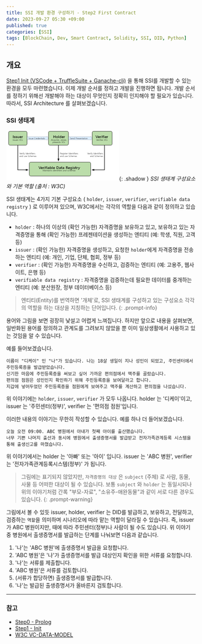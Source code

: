 ```yaml
---
title: SSI 개발 환경 구성하기 - Step2 First Contract
date: 2023-09-27 05:30 +09:00
published: true
categories: [SSI]
tags: [BlockChain, Dev, Smart Contract, Solidity, SSI, DID, Python]
---
```


## 개요

[Step1 Init (VSCode + TruffleSuite + Ganache-cli)][step1_init] 을 통해 SSI를 개발할 수 있는 환경을 모두 마련했습니다. 
이제 개발 순서를 정하고 개발을 진행하면 됩니다. 개발 순서를 정하기 위해선 개발해야 하는 대상이 무엇인지 정확히 인지해야 할 필요가 있습니다. 따라서, SSI Architecture 를 살펴보겠습니다. 

### SSI 생태계
![SSI 생태계](/assets/images/roles_information_flow.png){: .shadow }
_SSI 생태계 구성요소와 기본 역할 (출처 : W3C)_

SSI 생태계는 4가지 기본 구성요소 ( `holder`, `issuer`, `verifier`, `verifiable data registry` ) 로 이루어져 있으며,
W3C에서는 각각의 역할을 다음과 같이 정의하고 있습니다. 

- `holder` : 하나의 이상의 (확인 가능한) 자격증명을 보유하고 있고, 보유하고 있는 자격증명을 통해 (확인 가능한) 프레젠테이션을 생성하는 엔티티 (예: 학생, 직원, 고객 등)
- `issuer` : (확인 가능한) 자격증명을 생성하고, 요청한 `holder`에게 자격증명을 전송하는 엔티티 (예: 개인, 기업, 단체, 협회, 정부 등)
- `verifier` : (확인 가능한) 자격증명을 수신하고, 검증하는 엔티티 (예: 고용주, 웹사이트, 은행 등)
- `verifiable data registry` : 자격증명을 검증하는데 필요한 데이터를 중개하는 엔티티 (예: 분산원장, 정부 데이터베이스 등)

> 엔티티(Entity)를 번역하면 '개체'로, SSI 생태계를 구성하고 있는 구성요소 각각의 역할을 하는 대상을 지칭하는 단어입니다.
{: .prompt-info} 

용어와 그림을 보면 굉장히 낯설고 어렵게 느껴집니다. 
하지만 앞으로 내용을 살펴보면, 일반화된 용어를 정의하고 관계도를 그려보지 않았을 뿐 이미 일상생활에서 사용하고 있는 것임을 알 수 있습니다. 

예를 들어보겠습니다. 

```
이름이 "디케이" 인 "나"가 있습니다. 나는 18살 생일이 지나 성인이 되었고, 주민센터에서 주민등록증을 발급받았습니다. 
신기한 마음에 주민등록증을 써보고 싶어 가까운 편의점에서 맥주를 골랐습니다. 
편의점 점원은 성인인지 확인하기 위해 주민등록증을 보여달라고 합니다. 
지갑에 넣어두었던 주민등록증을 점원에게 보여주고 맥주를 계산하고 편의점을 나섰습니다. 
```

위 이야기에는 `holder`, `issuer`, `verifier` 가 모두 나옵니다. holder 는 '디케이'이고, issuer 는 '주민센터(정부)', verifier 는 '편의점 점원'입니다. 

이러한 내용의 이야기는 무한히 작성할 수 있습니다. 예를 하나 더 들어보겠습니다. 

```
오늘 오전 09:00. ABC 병원에서 아내가 첫째 아이를 출산했습니다. 
너무 기쁜 나머지 출산과 동시에 병원에서 출생증명서를 발급받고 전자가족관계등록 시스템을 통해 출생신고를 마쳤습니다. 
```

위 이야기에서는 holder 는 '아빠' 또는 '아이' 입니다. issuer 는 'ABC 병원', verifier 는 '전자가족관계등록시스템(정부)' 가 됩니다. 

> 그림에는 표기되지 않았지만, `자격증명의 대상` 은 `subject` (주체) 로 사람, 동물, 사물 등 어떠한 대상이 될 수 있습니다. 보통 `subject` 와 `holder` 는 동일시되나 위의 이야기처럼 간록 "부모-자료", "소유주-애완동물"과 같이 서로 다른 경우도 있습니다. 
{: .prompt-warning}

그림에서 볼 수 있듯 issuer, holder, verifier 는 DID를 발급하고, 보유하고, 전달하고, 검증하는 `역할`을 의미하며 시나리오에 따라 맡는 역할이 달라질 수 있습니다. 즉, issuer가 ABC 병원이지만, 때에 따라 주민센터(정부)나 사람이 될 수도 있습니다. 
위 이야기 중 병원에서 출생증명서를 발급하는 단계를 나눠보면 다음과 같습니다. 

1. '나'는 'ABC 병원'에 출생증명서 발급을 요청합니다.
2. 'ABC 병원'은 '나'가 출생증명서를 발급 대상인지 확인을 위한 서류를 요청합니다. 
3. '나'는 서류를 제출합니다. 
4. 'ABC 병원'은 서류를 검토합니다. 
5. (서류가 합당하면) 출생증명서를 발급합니다. 
6. '나'는 발급된 출생증명서가 올바른지 검토합니다. 

 









---
### 참고
* [Step0 - Prolog](https://keitechnote.github.io/blog/posts/vdr-step0-prolog/)
* [Step1 - Init](https://keitechnote.github.io/blog/posts/vdr-step1-init/)
* [W3C VC-DATA-MODEL](https://www.w3.org/TR/vc-data-model-2.0/)


[step1_init]: https://keitechnote.github.io/blog/posts/vdr-step1-init/
[VC-DATA-MODEL]: https://www.w3.org/TR/vc-data-model-2.0/
